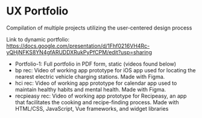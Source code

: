 # UX Portfolio
Compilation of multiple projects utilizing the user-centered design process

Link to dynamic portfolio: https://docs.google.com/presentation/d/1Fhf0216VH4Rc-yQHjNFKS8YN4gfARUDDXRukPyPfCPM/edit?usp=sharing

- Portfolio-1: Full portfolio in PDF form, static (videos found below)
- bp rec: Video of working app prototype for iOS app used for locating the nearest electric vehicle charging stations. Made with Figma.
- hci rec: Video of working app prototype for calendar app used to maintain healthy habits and mental health. Made with Figma.
- recpieasy rec: Video of working app prototype for Recipeasy, an app that facilitates the cooking and recipe-finding process. Made with HTML/CSS, JavaScript, Vue frameworks, and widget libraries
